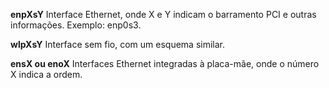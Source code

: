 **enpXsY** Interface Ethernet, onde X e Y indicam o barramento PCI e outras informações. Exemplo: enp0s3.

**wlpXsY** Interface sem fio, com um esquema similar.

**ensX ou enoX** Interfaces Ethernet integradas à placa-mãe, onde o número X indica a ordem.
